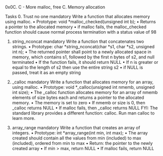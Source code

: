 0x0C. C - More malloc, free
C. Memory allocation

Tasks
0. Trust no one
mandatory
Write a function that allocates memory using malloc.
•	Prototype: void *malloc_checked(unsigned int b);
•	Returns a pointer to the allocated memory
•	if malloc fails, the malloc_checked function should cause normal process termination with a status value of 98
1. string_nconcat
mandatory
Write a function that concatenates two strings.
•	Prototype: char *string_nconcat(char *s1, char *s2, unsigned int n);
•	The returned pointer shall point to a newly allocated space in memory, which contains s1, followed by the first n bytes of s2, and null terminated
•	If the function fails, it should return NULL
•	If n is greater or equal to the length of s2 then use the entire string s2
•	if NULL is passed, treat it as an empty string
2. _calloc
mandatory
Write a function that allocates memory for an array, using malloc.
•	Prototype: void *_calloc(unsigned int nmemb, unsigned int size);
•	The _calloc function allocates memory for an array of nmemb elements of size bytes each and returns a pointer to the allocated memory.
•	The memory is set to zero
•	If nmemb or size is 0, then _calloc returns NULL
•	If malloc fails, then _calloc returns NULL
FYI: The standard library provides a different function: calloc. Run man calloc to learn more.

3. array_range
mandatory
Write a function that creates an array of integers.
•	Prototype: int *array_range(int min, int max);
•	The array created should contain all the values from min (included) to max (included), ordered from min to max
•	Return: the pointer to the newly created array
•	If min > max, return NULL
•	If malloc fails, return NULL
